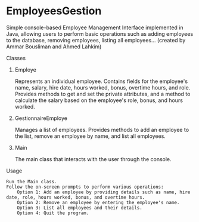 # EmployeesGestion

Simple console-based Employee Management Interface implemented in Java, allowing users to perform basic operations such as adding employees to the database, removing employees, listing all employees...
(created by Ammar Bousliman and Ahmed Lahkim)

Classes
1. Employe

    Represents an individual employee.
    Contains fields for the employee's name, salary, hire date, hours worked, bonus, overtime hours, and role.
    Provides methods to get and set the private attributes, and a method to calculate the salary based on the employee's role, bonus, and hours worked.

2. GestionnaireEmploye

    Manages a list of employees.
    Provides methods to add an employee to the list, remove an employee by name, and list all employees.

3. Main

    The main class that interacts with the user through the console.

Usage

    Run the Main class.
    Follow the on-screen prompts to perform various operations:
        Option 1: Add an employee by providing details such as name, hire date, role, hours worked, bonus, and overtime hours.
        Option 2: Remove an employee by entering the employee's name.
        Option 3: List all employees and their details.
        Option 4: Quit the program.

        
